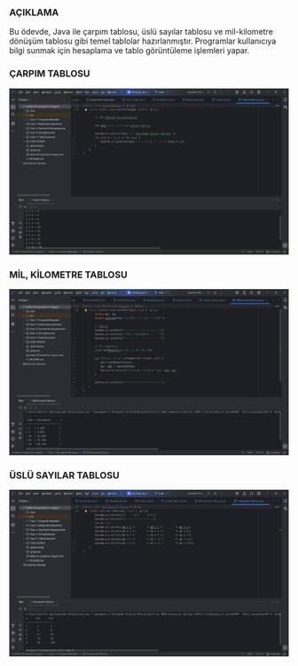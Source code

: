 ### AÇIKLAMA 
Bu ödevde, Java ile çarpım tablosu, üslü sayılar tablosu ve mil-kilometre dönüşüm tablosu gibi temel tablolar hazırlanmıştır. Programlar kullanıcıya bilgi sunmak için hesaplama ve tablo görüntüleme işlemleri yapar.

### ÇARPIM TABLOSU

![CarpimTablosu.png](media/CarpimTablosu.png)

### MİL, KİLOMETRE TABLOSU

![MilKilometreTablosu.png](media/MilKilometreTablosu.png)


### ÜSLÜ SAYILAR TABLOSU

![UsluSayilarTablosu.png](media/UsluSayilarTablosu.png)